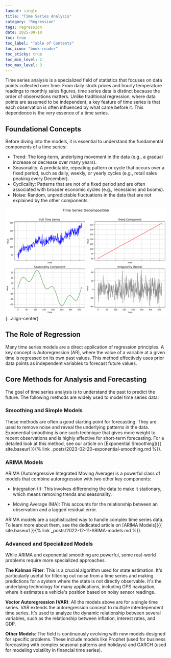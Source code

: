 ```yaml
---
layout: single
title: "Time Series Analysis"
category: "Regression"
tags: regression
date: 2025-09-10
toc: true
toc_label: "Table of Contents"
toc_icon: "book-reader"
toc_sticky: true
toc_min_level: 2
toc_max_level: 3
---
```


Time series analysis is a specialized field of statistics that focuses on data points collected over time. From daily stock prices and hourly temperature readings to monthly sales figures, time series data is distinct because the order of observations matters. Unlike traditional regression, where data points are assumed to be independent, a key feature of time series is that each observation is often influenced by what came before it. This dependence is the very essence of a time series.

## Foundational Concepts

Before diving into the models, it is essential to understand the fundamental components of a time series:

* Trend: The long-term, underlying movement in the data (e.g., a gradual increase or decrease over many years).
* Seasonality: A predictable, repeating pattern or cycle that occurs over a fixed period, such as daily, weekly, or yearly cycles (e.g., retail sales peaking every December).
* Cyclicality: Patterns that are not of a fixed period and are often associated with broader economic cycles (e.g., recessions and booms).
* Noise: Random, unpredictable fluctuations in the data that are not explained by the other components.

![](/assets/images/time_series/times_series_components.png){: .align-center}

## The Role of Regression

Many time series models are a direct application of regression principles. A key concept is Autoregression (AR), where the value of a variable at a given time is regressed on its own past values. This method effectively uses prior data points as independent variables to forecast future values.

## Core Methods for Analysis and Forecasting

The goal of time series analysis is to understand the past to predict the future. The following methods are widely used to model time series data:

### Smoothing and Simple Models

These methods are often a good starting point for forecasting. They are used to remove noise and reveal the underlying patterns in the data. Exponential smoothing is one such technique that gives more weight to recent observations and is highly effective for short-term forecasting. For a detailed look at this method, see our article on [Exponential Smoothing]({{ site.baseurl }}{% link _posts/2023-02-20-exponential-smoothing.md %}).

### ARIMA Models

ARIMA (Autoregressive Integrated Moving Average) is a powerful class of models that combine autoregression with two other key components:

* Integration (I): This involves differencing the data to make it stationary, which means removing trends and seasonality.

* Moving Average (MA): This accounts for the relationship between an observation and a lagged residual error.

ARIMA models are a sophisticated way to handle complex time series data. To learn more about them, see the dedicated article on [ARIMA Models]({{ site.baseurl }}{% link _posts/2022-12-11-ARIMA-models.md %}).

### Advanced and Specialized Models

While ARIMA and exponential smoothing are powerful, some real-world problems require more specialized approaches.

**The Kalman Filter**: This is a crucial algorithm used for state estimation. It's particularly useful for filtering out noise from a time series and making predictions for a system where the state is not directly observable. It's the underlying technology for many applications, including GPS navigation, where it estimates a vehicle's position based on noisy sensor readings.

**Vector Autoregression (VAR)**: All the models above are for a single time series. VAR extends the autoregression concept to multiple interdependent time series. It's used to analyze the dynamic relationship between several variables, such as the relationship between inflation, interest rates, and GDP.

**Other Models**: The field is continuously evolving with new models designed for specific problems. These include models like Prophet (used for business forecasting with complex seasonal patterns and holidays) and GARCH (used for modeling volatility in financial time series).